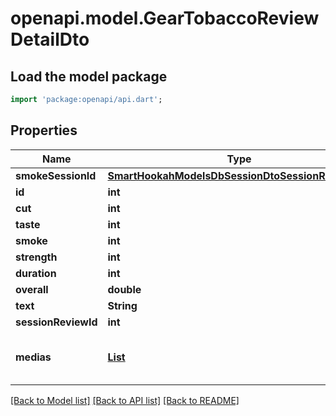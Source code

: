 # openapi.model.GearTobaccoReviewDetailDto

## Load the model package
```dart
import 'package:openapi/api.dart';
```

## Properties
Name | Type | Description | Notes
------------ | ------------- | ------------- | -------------
**smokeSessionId** | [**SmartHookahModelsDbSessionDtoSessionReviewDto**](SmartHookahModelsDbSessionDtoSessionReviewDto.md) |  | [optional] 
**id** | **int** |  | [optional] 
**cut** | **int** |  | [optional] 
**taste** | **int** |  | [optional] 
**smoke** | **int** |  | [optional] 
**strength** | **int** |  | [optional] 
**duration** | **int** |  | [optional] 
**overall** | **double** |  | [optional] 
**text** | **String** |  | [optional] 
**sessionReviewId** | **int** |  | [optional] 
**medias** | [**List<MediaDto>**](MediaDto.md) |  | [optional] [default to const []]

[[Back to Model list]](../README.md#documentation-for-models) [[Back to API list]](../README.md#documentation-for-api-endpoints) [[Back to README]](../README.md)


